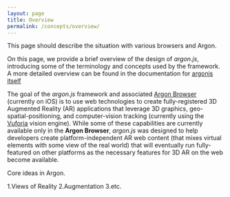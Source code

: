 ```yaml
---
layout: page
title: Overview
permalink: /concepts/overview/
---
```


This page should describe the situation with various browsers and Argon. 

On this page, we provide a brief overview of the design of *argon.js*, introducing some of the terminology and concepts used by the framework. A more detailed overview can be found in the documentation for [argonjs itself]()

The goal of the *argon.js* framework and associated [Argon Browser](http://argonjs.io/argon-app) (currently on iOS) is to use web technologies to create fully-registered 3D Augmented Reality (AR) applications that leverage 3D graphics, geo-spatial-positioning, and computer-vision tracking (currently using the [Vuforia](https://www.vuforia.com) vision engine). While some of these capabilities are currently available only in the **Argon Browser**, *argon.js* was designed to help developers create platform-independent AR web content (that mixes virtual elements with some view of the real world) that will eventually run fully-featured on other platforms as the necessary features for 3D AR on the web become available. 

Core ideas in Argon.

1.Views of Reality
2.Augmentation
3.etc. 